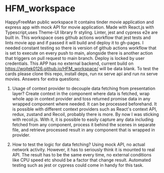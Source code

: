 # HFM_workspace
HappyFreeMan public workspace
It contains tinder movie application and express app with mock API for movie application. Made with React.js with Typescript,uses Theme-UI library fr styling. Linter, jest and cypress e2e are built in. This workspace oses github actions workflow that jest tests and lints movie app and if passed it will build and deploy it to gh-pages. I needed constant testing so there is version of github actions workflow that is set to execute on every push to main, alongside there is another action that triggers on pull request to main branch. Deploy is locked by user credentials. This APP has no external backend, current build on https://wojtek0126.github.io/HFM_workspace/ will be data blank. To test the cards please clone this repo, install deps, run nx serve api and run nx serve movies. Answers for extra questions:   
1. Usage of context provider to decouple data fetching from presentation layer? Create context in the component where data is fetched, wrap whole app in context provider and toss returned promise data in any wrapped component where needed. It can be processed beforehand.
   It is possible with different context providers such as React's context API, redux, zustand and Recoil, probably there is more.
   By now I was sticking with recoil.js. With it, it is possible to easily capture any data including fetched from any component, process it behind the scenes in separate file,
   and retrieve processed result in any component that is wrapped in provider.

2. How to test the logic for data fetching? Using mock API, no actual network activity. However, it has to seriously think it is mounted to real API. The result has to be
	the same every time, no external conditions like CPU speed etc should be a factor that change result. Automated testing such as jest or cypress could come in handy for this task. 	
